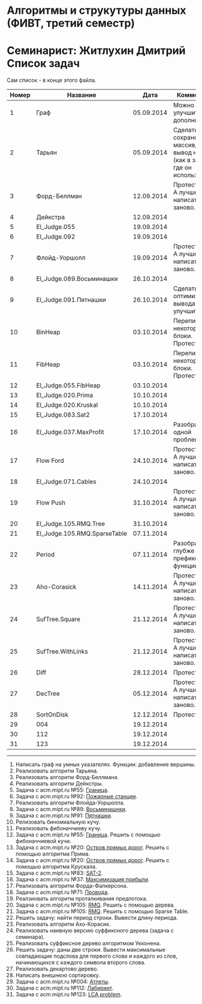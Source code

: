Алгоритмы и струкутуры данных (ФИВТ, третий семестр)
===================
Семинарист: Житлухин Дмитрий
Список задач
=======================
Сам список - в конце этого файла.

|Номер | Название | Дата | Комментарий
|------|----------|----|---
|1|Граф|05.09.2014|Можно улучшить и дополнить.
|2|Тарьян|05.09.2014|Сделать сохранение в массив, а не вывод на экран (как в задачах, где он используется).
|3|Форд-Беллман|12.09.2014|Протестировать. А лучше написать заново.
|4|Дейкстра|12.09.2014|
|5|El_Judge.055|19.09.2014|
|6|El_Judge.092|19.09.2014|
|7|Флойд-Уоршолл|19.09.2014|Протестировать. А лучше написать заново.
|8|El_Judge.089.Восьминашки|26.10.2014|
|9|El_Judge.091.Пятнашки|26.10.2014|Сделать оптимизацию вывода и улучшить код.
|10|BinHeap|03.10.2014|Переписать некоторые блоки. Протестировать.
|11|FibHeap|03.10.2014|Переписать некоторые блоки. Протестировать.
|12|El_Judge.055.FibHeap|03.10.2014|
|13|El_Judge.020.Prima|10.10.2014|
|14|El_Judge.020.Kruskal|10.10.2014|
|15|El_Judge.083.Sat2|17.10.2014|
|16|El_Judge.037.MaxProfit|17.10.2014|Разобраться в одной проблемке.
|17|Flow Ford|24.10.2014|Протестировать. А лучше написать заново.
|18|El_Judge.071.Cables|24.10.2014|
|19|Flow Push|31.10.2014|Протестировать. А лучше написать заново.
|20|El_Judge.105.RMQ.Tree|31.10.2014|
|21|El_Judge.105.RMQ.SparseTable|07.11.2014|
|22|Period|07.11.2014|Разобраться глубже в работе префикс-функции.
|23|Aho-Corasick|14.11.2014|Протестировать. А лучше написать заново.
|24|SufTree.Square|21.12.2014|Протестировать. А лучше написать заново.
|25|SufTree.WithLinks|21.12.2014|Протестировать. А лучше написать заново.
|26|Diff|28.12.2014|Протестировать.
|27|DecTree|05.12.2014|Протестировать. А лучше написать заново.
|28|SortOnDisk|12.12.2014|Протестировать.
|29|004|19.12.2014|
|30|112|19.12.2014|
|31|123|19.12.2014|
---------------------------------------
1. Написать граф на умных указателях. Функции: добавление вершины.
2. Реализовать алгоритм Тарьяна.
3. Реализовать алгоритм Форд-Беллмана.
4. Реализовать алгоритм Дейкстры.
5. Задача с acm.mipt.ru №55: [Граница](http://acm.mipt.ru/judge/problems.pl?problem=055).
6. Задача с acm.mipt.ru №92: [Пожарные станции](http://acm.mipt.ru/judge/problems.pl?problem=092).
7. Реализовать алгоритм Флойда-Уоршолла.
8. Задача с acm.mipt.ru №89: [Восьминашнки](http://acm.mipt.ru/judge/problems.pl?problem=089).
9. Задача с acm.mipt.ru №91: [Пятнашки](http://acm.mipt.ru/judge/problems.pl?problem=091).
10. Релизовать биномиальную кучу.
11. Реализовать фибоначчиеву кучу.
12. Задача с acm.mipt.ru №55: [Граница](http://acm.mipt.ru/judge/problems.pl?problem=055). Решить с помощью фибоначчиевой кучи.
13. Задача с acm.mipt.ru №20: [Остров прямых дорог](http://acm.mipt.ru/judge/problems.pl?problem=020). Решить с помощью алгоритма Прима.
14. Задача с acm.mipt.ru №20: [Остров прямых дорог](http://acm.mipt.ru/judge/problems.pl?problem=020). Решить с помощью алгоритма Крускала.
15. Задача с acm.mipt.ru №83: [SAT-2](http://acm.mipt.ru/judge/problems.pl?problem=083).
16. Задача с acm.mipt.ru №37: [Максимизация прибыли](http://acm.mipt.ru/judge/problems.pl?problem=037).
17. Реализовать алгоритм Форда-Фалкерсона.
18. Задача с acm.mipt.ru №71: [Провода](http://acm.mipt.ru/judge/problems.pl?problem=071).
19. Реалзиовать алгоритм проталкивания предпотока.
20. Задача с acm.mipt.ru №105: [RMQ](http://acm.mipt.ru/judge/problems.pl?problem=105). Решить с помощью дерева.
21. Задача с acm.mipt.ru №105: [RMQ](http://acm.mipt.ru/judge/problems.pl?problem=105). Решить с помощью Sparse Table.
22. Решить задачу: найти период строки. Вывести длину периода.
23. Реализовать алгоритм Ахо-Корасик.
24. Реализовать наивную версию суффиксного дерева (задача с семинара).
25. Реализовать суффиксное дерево алгоритмом Укконена.
26. Решить задачу: даны две строки. Вывести максимальные совпадающие подслова для первого слова и каждого из слов, начинающихся с каждого символа второго слова.
27. Реализовать декартово дерево.
28. Написать внешнюю сортировку.
30. Задача с acm.mipt.ru №004: [Атлеты](http://acm.mipt.ru/judge/problems.pl?problem=004).
31. Задача с acm.mipt.ru №112: [Лабиринт](http://acm.mipt.ru/judge/problems.pl?problem=112).
32. Задача с acm.mipt.ru №123: [LCA problem](http://acm.mipt.ru/judge/problems.pl?problem=123).
